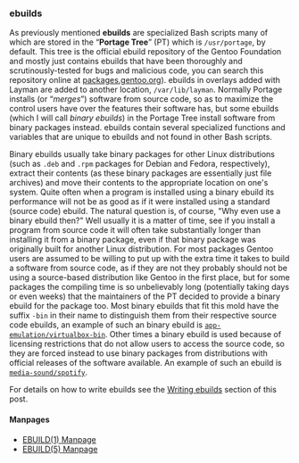 ### ebuilds
As previously mentioned **ebuilds** are specialized Bash scripts many of which are stored in the &ldquo;**Portage Tree**&rdquo; (PT) which is `/usr/portage`, by default. This tree is the official ebuild repository of the Gentoo Foundation and mostly just contains ebuilds that have been thoroughly and scrutinously-tested for bugs and malicious code, you can search this repository online at [packages.gentoo.org](https://packages.gentoo.org)). ebuilds in overlays added with Layman are added to another location, `/var/lib/layman`. Normally Portage installs (or &ldquo;*merges*&rdquo;) software from source code, so as to maximize the control users have over the features their software has, but some ebuilds (which I will call *binary ebuilds*) in the Portage Tree install software from binary packages instead. ebuilds contain several specialized functions and variables that are unique to ebuilds and not found in other Bash scripts.

Binary ebuilds usually take binary packages for other Linux distributions (such as `.deb` and `.rpm` packages for Debian and Fedora, respectively), extract their contents (as these binary packages are essentially just file archives) and move their contents to the appropriate location on one's system. Quite often when a program is installed using a binary ebuild its performance will not be as good as if it were installed using a standard (source code) ebuild. The natural question is, of course, "Why even use a binary ebuild then?" Well usually it is a matter of time, see if you install a program from source code it will often take substantially longer than installing it from a binary package, even if that binary package was originally built for another Linux distribution. For most packages Gentoo users are assumed to be willing to put up with the extra time it takes to build a software from source code, as if they are not they probably should not be using a source-based distribution like Gentoo in the first place, but for some packages the compiling time is so unbelievably long (potentially taking days or even weeks) that the maintainers of the PT decided to provide a binary ebuild for the package too. Most binary ebuilds that fit this mold have the suffix `-bin` in their name to distinguish them from their respective source code ebuilds, an example of such an binary ebuild is [`app-emulation/virtualbox-bin`](https://packages.gentoo.org/packages/app-emulation/virtualbox-bin). Other times a binary ebuild is used because of licensing restrictions that do not allow users to access the source code, so they are forced instead to use binary packages from distributions with official releases of the software available. An example of such an ebuild is [`media-sound/spotify`](https://packages.gentoo.org/packages/media-sound/spotify).

For details on how to write ebuilds see the [Writing ebuilds](#writing-ebuilds) section of this post.

#### Manpages
* [EBUILD(1) Manpage](/man/ebuild.1.html)
* [EBUILD(5) Manpage](/man/ebuild.5.html)
